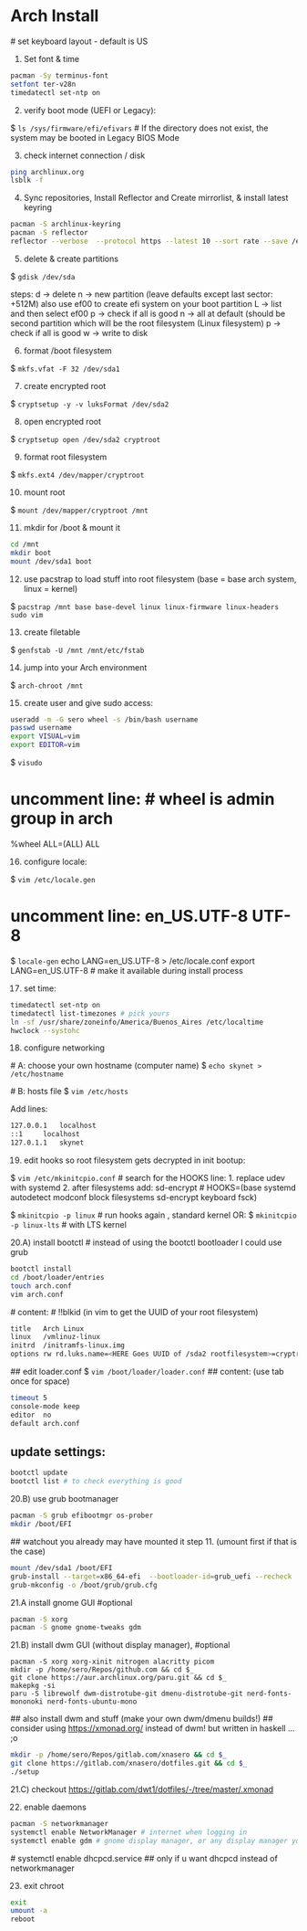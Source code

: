 
# Arch Install


\# set keyboard layout - default is US

1. Set font & time

```sh
pacman -Sy terminus-font
setfont ter-v28n
timedatectl set-ntp on
```

2. verify boot mode (UEFI or Legacy):

$ `ls /sys/firmware/efi/efivars`
\# If the directory does not exist, the system may be booted in Legacy BIOS Mode

3. check internet connection / disk

```sh
ping archlinux.org
lsblk -f
```

4. Sync repositories, Install Reflector and Create mirrorlist, & install latest keyring

```sh
pacman -S archlinux-keyring
pacman -S reflector
reflector --verbose  --protocol https --latest 10 --sort rate --save /etc/pacman.d/mirrorlist
```

5. delete & create partitions

$ `gdisk /dev/sda`

steps:
d -> delete
n -> new partition (leave defaults except last sector: +512M) also use ef00 to create efi system on your boot partition
L -> list and then select ef00
p -> check if all is good
n -> all at default (should be second partition which will be the root filesystem (Linux filesystem)
p -> check if all is good
w -> write to disk

6. format  /boot filesystem

$ `mkfs.vfat -F 32 /dev/sda1`

7. create encrypted root

$ `cryptsetup -y -v luksFormat /dev/sda2`

8. open encrypted root

$ `cryptsetup open /dev/sda2 cryptroot`

9. format root filesystem

$ `mkfs.ext4 /dev/mapper/cryptroot`

10. mount root

$ `mount /dev/mapper/cryptroot /mnt`

11. mkdir for /boot & mount it

```sh
cd /mnt
mkdir boot
mount /dev/sda1 boot
```

12. use pacstrap to load stuff into root filesystem (base = base arch system, linux = kernel)

$ `pacstrap /mnt base base-devel linux linux-firmware linux-headers sudo vim`



13. create filetable

$ `genfstab -U /mnt /mnt/etc/fstab`

14. jump into your Arch environment

$ `arch-chroot /mnt`

15. create user and give sudo access:

```sh
useradd -m -G sero wheel -s /bin/bash username
passwd username
export VISUAL=vim
export EDITOR=vim
```

$ `visudo`
# uncomment line: # wheel is admin group in arch
%wheel ALL=(ALL) ALL


16. configure locale:

$ `vim /etc/locale.gen`
# uncomment line: en_US.UTF-8 UTF-8

$ `locale-gen`
echo LANG=en_US.UTF-8 > /etc/locale.conf
export LANG=en_US.UTF-8 # make it available during install process

17. set time:

```sh
timedatectl set-ntp on
timedatectl list-timezones # pick yours
ln -sf /usr/share/zoneinfo/America/Buenos_Aires /etc/localtime
hwclock --systohc
```

18. configure networking

\# A: choose your own hostname (computer name)
$ `echo skynet > /etc/hostname`

\# B: hosts file
$ `vim /etc/hosts`

Add lines:

```sh
127.0.0.1	localhost
::1		localhost
127.0.1.1	skynet
```

19. edit hooks so root filesystem gets decrypted in init bootup:


$ `vim /etc/mkinitcpio.conf`
\# search for the HOOKS line: 1. replace udev with systemd 2. after filesystems add: sd-encrypt
\# HOOKS=(base systemd autodetect modconf block filesystems sd-encrypt keyboard fsck)

$ `mkinitcpio -p linux` \# run hooks again , standard kernel
OR:
$ `mkinitcpio -p linux-lts` \# with LTS kernel

20.A) install bootctl # instead of using the bootctl bootloader I could use grub

```sh
bootctl install
cd /boot/loader/entries
touch arch.conf
vim arch.conf
```

\# content: # !!blkid (in vim to get the UUID of your root filesystem)

```sh
title	Arch Linux
linux	/vmlinuz-linux
initrd	/initramfs-linux.img
options rw rd.luks.name=<HERE Goes UUID of /sda2 rootfilesystem>=cryptroot root=/dev/mapper/cryptroot
```

\## edit loader.conf
$ `vim /boot/loader/loader.conf`
\## content: (use tab once for space)

```sh
timeout 5
console-mode keep
editor	no
default	arch.conf
```

## update settings:

```sh
bootctl update
bootctl list # to check everything is good
```

20.B) use grub bootmanager

```sh
pacman -S grub efibootmgr os-prober
mkdir /boot/EFI
```

\## watchout you already may have mounted it step 11. (umount first if that is the case)

```sh
mount /dev/sda1 /boot/EFI
grub-install --target=x86_64-efi  --bootloader-id=grub_uefi --recheck
grub-mkconfig -o /boot/grub/grub.cfg
```


21.A install gnome GUI \#optional

```sh
pacman -S xorg
pacman -S gnome gnome-tweaks gdm
```

21.B) install dwm GUI (without display manager), \#optional

```
pacman -S xorg xorg-xinit nitrogen alacritty picom
mkdir -p /home/sero/Repos/github.com && cd $_
git clone https://aur.archlinux.org/paru.git && cd $_
makepkg -si
paru -S librewolf dwm-distrotube-git dmenu-distrotube-git nerd-fonts-mononoki nerd-fonts-ubuntu-mono
```

\## also install dwm and stuff (make your own dwm/dmenu builds!)
\## consider using https://xmonad.org/ instead of dwm! but written in haskell ... ;o

```sh
mkdir -p /home/sero/Repos/gitlab.com/xnasero && cd $_
git clone https://gitlab.com/xnasero/dotfiles.git && cd $_
./setup
```

21.C) checkout https://gitlab.com/dwt1/dotfiles/-/tree/master/.xmonad


22. enable daemons

```sh
pacman -S networkmanager
systemctl enable NetworkManager # internet when logging in
systemctl enable gdm # gnome display manager, or any display manager you want to use
```

\# systemctl enable dhcpcd.service ## only if u want dhcpcd instead of networkmanager

23. exit chroot

```sh
exit
umount -a
reboot
```
